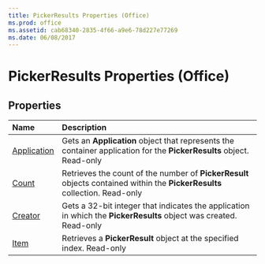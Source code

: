 ```yaml
---
title: PickerResults Properties (Office)
ms.prod: office
ms.assetid: cab68340-2835-4f66-a9e6-78d227e77269
ms.date: 06/08/2017
---
```



# PickerResults Properties (Office)

## Properties



|**Name**|**Description**|
|:-----|:-----|
|[Application](pickerresults-application-property-office.md)|Gets an **Application** object that represents the container application for the **PickerResults** object. Read-only|
|[Count](pickerresults-count-property-office.md)|Retrieves the count of the number of **PickerResult** objects contained within the **PickerResults** collection. Read-only|
|[Creator](pickerresults-creator-property-office.md)|Gets a 32-bit integer that indicates the application in which the **PickerResults** object was created. Read-only|
|[Item](pickerresults-item-property-office.md)|Retrieves a **PickerResult** object at the specified index. Read-only|


